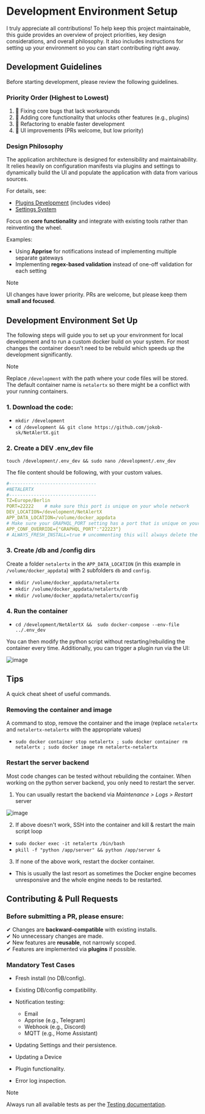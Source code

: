 # Development Environment Setup

I truly appreciate all contributions! To help keep this project maintainable, this guide provides an overview of project priorities, key design considerations, and overall philosophy. It also includes instructions for setting up your environment so you can start contributing right away.

## Development Guidelines

Before starting development, please review the following guidelines.

### Priority Order (Highest to Lowest)

1. 🔼 Fixing core bugs that lack workarounds  
2. 🔵 Adding core functionality that unlocks other features (e.g., plugins)  
3. 🔵 Refactoring to enable faster development  
4. 🔽 UI improvements (PRs welcome, but low priority)  

### Design Philosophy

The application architecture is designed for extensibility and maintainability. It relies heavily on configuration manifests via plugins and settings to dynamically build the UI and populate the application with data from various sources.  

For details, see:  
- [Plugins Development](PLUGINS_DEV.md) (includes video)  
- [Settings System](SETTINGS_SYSTEM.md)  

Focus on **core functionality** and integrate with existing tools rather than reinventing the wheel.  

Examples:  
- Using **Apprise** for notifications instead of implementing multiple separate gateways  
- Implementing **regex-based validation** instead of one-off validation for each setting  

> [!NOTE]  
> UI changes have lower priority. PRs are welcome, but please keep them **small and focused**.

## Development Environment Set Up

The following steps will guide you to set up your environment for local development and to run a custom docker build on your system. For most changes the container doesn't need to be rebuild which speeds up the development significantly.

>[!NOTE]
> Replace `/development` with the path where your code files will be stored. The default container name is `netalertx` so there might be a conflict with your running containers.

### 1. Download the code:

- `mkdir /development`
- `cd /development && git clone https://github.com/jokob-sk/NetAlertX.git`

### 2. Create a DEV .env_dev file

`touch /development/.env_dev && sudo nano /development/.env_dev`

The file content should be following, with your custom values.

```yaml
#--------------------------------
#NETALERTX
#--------------------------------
TZ=Europe/Berlin
PORT=22222    # make sure this port is unique on your whole network
DEV_LOCATION=/development/NetAlertX
APP_DATA_LOCATION=/volume/docker_appdata
# Make sure your GRAPHQL_PORT setting has a port that is unique on your whole host network
APP_CONF_OVERRIDE={"GRAPHQL_PORT":"22223"} 
# ALWAYS_FRESH_INSTALL=true # uncommenting this will always delete the content of /config and /db dirs on boot to simulate a fresh install
```

### 3. Create /db and /config dirs 

Create a folder `netalertx` in the `APP_DATA_LOCATION` (in this example in `/volume/docker_appdata`) with 2 subfolders `db` and `config`. 

- `mkdir /volume/docker_appdata/netalertx`
- `mkdir /volume/docker_appdata/netalertx/db`
- `mkdir /volume/docker_appdata/netalertx/config`

### 4. Run the container

- `cd /development/NetAlertX &&  sudo docker-compose --env-file ../.env_dev `

You can then modify the python script without restarting/rebuilding the container every time. Additionally, you can trigger a plugin run via the UI:

![image](https://github.com/jokob-sk/NetAlertX/assets/96159884/3cbf2748-03c8-49e7-b801-f38c7755246b)


## Tips

A quick cheat sheet of useful commands. 

### Removing the container and image 

A command to stop, remove the container and the image (replace `netalertx` and `netalertx-netalertx` with the appropriate values)

- `sudo docker container stop netalertx ; sudo docker container rm netalertx ; sudo docker image rm netalertx-netalertx`

### Restart the server backend

Most code changes can be tested without rebuilding the container. When working on the python server backend, you only need to restart the server.

1. You can usually restart the backend via _Maintenance > Logs > Restart_ server

![image](./img/DEV_ENV_SETUP/Maintenance_Logs_Restart_server.png)

2. If above doesn't work, SSH into the container and kill & restart the main script loop 

- `sudo docker exec -it netalertx /bin/bash`
- `pkill -f "python /app/server" && python /app/server & `

3. If none of the above work, restart the docker container. 

- This is usually the last resort as sometimes the Docker engine becomes unresponsive and the whole engine needs to be restarted. 

## Contributing & Pull Requests

### Before submitting a PR, please ensure:

✔ Changes are **backward-compatible** with existing installs.  
✔ No unnecessary changes are made.  
✔ New features are **reusable**, not narrowly scoped.  
✔ Features are implemented via **plugins** if possible.  

### Mandatory Test Cases

- Fresh install (no DB/config).
- Existing DB/config compatibility.
- Notification testing:

    - Email  
    - Apprise (e.g., Telegram)  
    - Webhook (e.g., Discord)  
    - MQTT (e.g., Home Assistant)  

- Updating Settings and their persistence.
- Updating a Device
- Plugin functionality.
- Error log inspection.

> [!NOTE]  
> Always run all available tests as per the [Testing documentation](API_TESTS.md).
